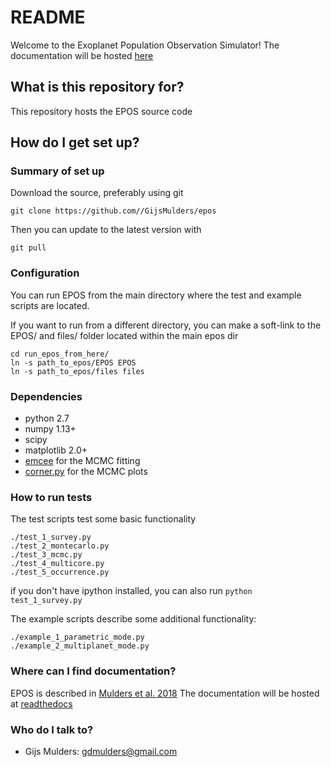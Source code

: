 # README #

Welcome to the Exoplanet Population Observation Simulator!
The documentation will be hosted [here](http://epos.readthedocs.io/en/latest)

## What is this repository for? ##

This repository hosts the EPOS source code

## How do I get set up? ##

### Summary of set up ###
Download the source, preferably using git
```
git clone https://github.com//GijsMulders/epos
```
Then you can update to the latest version with
```
git pull
```

### Configuration ###
You can run EPOS from the main directory where the test and example scripts are located. 

If you want to run from a different directory, you can make a soft-link to the EPOS/ and files/ folder located within the main epos dir
```
cd run_epos_from_here/
ln -s path_to_epos/EPOS EPOS
ln -s path_to_epos/files files
```

### Dependencies ###
* python 2.7
* numpy 1.13+
* scipy
* matplotlib 2.0+
* [emcee](http://dan.iel.fm/emcee) for the MCMC fitting
* [corner.py](http://corner.readthedocs.io/) for the MCMC plots

### How to run tests ###
The test scripts test some basic functionality

```
./test_1_survey.py
./test_2_montecarlo.py
./test_3_mcmc.py
./test_4_multicore.py
./test_5_occurrence.py
```

if you don't have ipython installed, you can also run `python test_1_survey.py`

The example scripts describe some additional functionality:

```
./example_1_parametric_mode.py
./example_2_multiplanet_mode.py
```

### Where can I find documentation? ###

EPOS is described in [Mulders et al. 2018](https://arxiv.org/abs/1805.08211)
The documentation will be hosted at [readthedocs](http://epos.readthedocs.io/en/latest)

### Who do I talk to? ###

* Gijs Mulders: gdmulders@gmail.com
